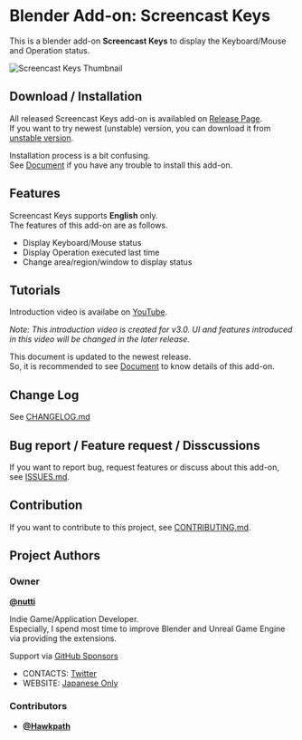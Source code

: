 # Blender Add-on: Screencast Keys

This is a blender add-on **Screencast Keys** to display the Keyboard/Mouse and Operation status.

![Screencast Keys Thumbnail](docs/images/screencast-keys_thumbnail.png)


## Download / Installation

All released Screencast Keys add-on is availabled on [Release Page](https://github.com/nutti/Screencast-Keys/releases).  
If you want to try newest (unstable) version, you can download it from [unstable version](https://github.com/nutti/Screencast-Keys/archive/master.zip).

Installation process is a bit confusing.  
See [Document](docs/installation.md) if you have any trouble to install this add-on.


## Features

Screencast Keys supports **English** only.  
The features of this add-on are as follows.

* Display Keyboard/Mouse status
* Display Operation executed last time
* Change area/region/window to display status


## Tutorials

Introduction video is availabe on [YouTube](https://www.youtube.com/watch?v=mWkkPCp7RSI).

*Note: This introduction video is created for v3.0. UI and features introduced in this video will be changed in the later release.*

This document is updated to the newest release.  
So, it is recommended to see [Document](docs/tutorial.md) to know details of this add-on.


## Change Log

See [CHANGELOG.md](CHANGELOG.md)


## Bug report / Feature request / Disscussions

If you want to report bug, request features or discuss about this add-on, see [ISSUES.md](ISSUES.md).


## Contribution

If you want to contribute to this project, see [CONTRIBUTING.md](CONTRIBUTING.md).


## Project Authors


### Owner

[**@nutti**](https://github.com/nutti)

Indie Game/Application Developer.  
Especially, I spend most time to improve Blender and Unreal Game Engine via providing the extensions.

Support via [GitHub Sponsors](https://github.com/sponsors/nutti)

* CONTACTS: [Twitter](https://twitter.com/nutti__)
* WEBSITE: [Japanese Only](https://colorful-pico.net/)


### Contributors

* [**@Hawkpath**](https://github.com/Hawkpath)
